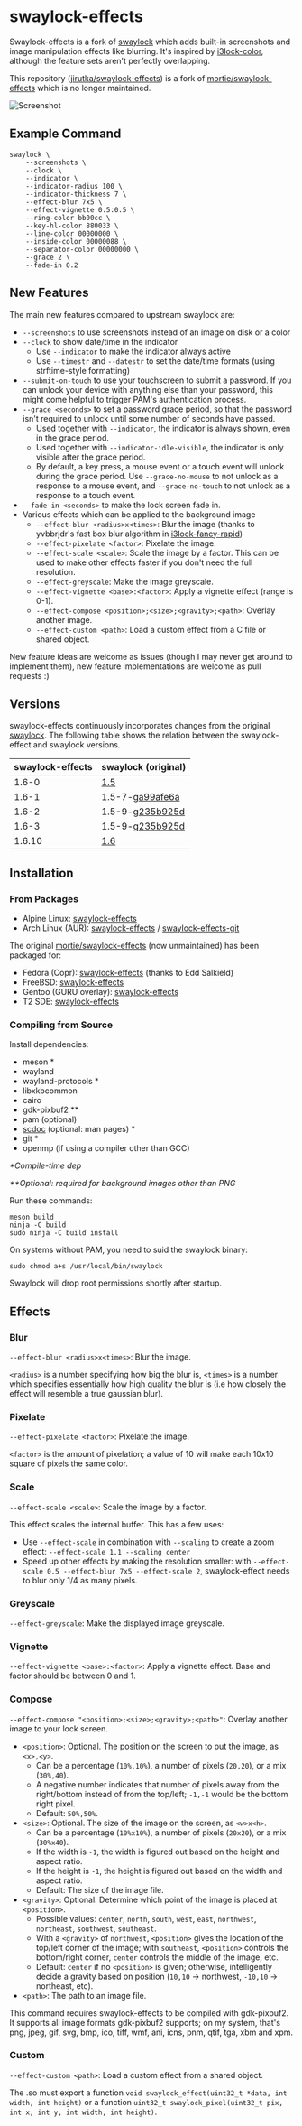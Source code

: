 # swaylock-effects

Swaylock-effects is a fork of [swaylock](https://github.com/swaywm/swaylock)
which adds built-in screenshots and image manipulation effects like blurring.
It's inspired by [i3lock-color](https://github.com/PandorasFox/i3lock-color),
although the feature sets aren't perfectly overlapping.

This repository ([jirutka/swaylock-effects](https://github.com/jirutka/swaylock-effects))
is a fork of [mortie/swaylock-effects](https://github.com/mortie/swaylock-effects)
which is no longer maintained.

![Screenshot](https://raw.githubusercontent.com/jirutka/swaylock-effects/master/screenshot.png)

## Example Command

	swaylock \
		--screenshots \
		--clock \
		--indicator \
		--indicator-radius 100 \
		--indicator-thickness 7 \
		--effect-blur 7x5 \
		--effect-vignette 0.5:0.5 \
		--ring-color bb00cc \
		--key-hl-color 880033 \
		--line-color 00000000 \
		--inside-color 00000088 \
		--separator-color 00000000 \
		--grace 2 \
		--fade-in 0.2

## New Features

The main new features compared to upstream swaylock are:

* `--screenshots` to use screenshots instead of an image on disk or a color
* `--clock` to show date/time in the indicator
	* Use `--indicator` to make the indicator always active
	* Use `--timestr` and `--datestr` to set the date/time formats
	  (using strftime-style formatting)
* `--submit-on-touch` to use your touchscreen to submit a password.
  If you can unlock your device with anything else than your password,
  this might come helpful to trigger PAM's authentication process.
* `--grace <seconds>` to set a password grace period, so that the password
  isn't required to unlock until some number of seconds have passed.
	* Used together with `--indicator`, the indicator is always shown,
	  even in the grace period.
	* Used together with `--indicator-idle-visible`, the indicator is only
	  visible after the grace period.
	* By default, a key press, a mouse event or a touch event will unlock
	  during the grace period. Use `--grace-no-mouse` to not unlock as a response
	  to a mouse event, and `--grace-no-touch` to not unlock as a response to
	  a touch event.
* `--fade-in <seconds>` to make the lock screen fade in.
* Various effects which can be applied to the background image
	* `--effect-blur <radius>x<times>`: Blur the image (thanks to yvbbrjdr's
	  fast box blur algorithm in
	  [i3lock-fancy-rapid](https://github.com/yvbbrjdr/i3lock-fancy-rapid))
	* `--effect-pixelate <factor>`: Pixelate the image.
	* `--effect-scale <scale>`: Scale the image by a factor. This can be used
	  to make other effects faster if you don't need the full resolution.
	* `--effect-greyscale`: Make the image greyscale.
	* `--effect-vignette <base>:<factor>`: Apply a vignette effect (range is 0-1).
	* `--effect-compose <position>;<size>;<gravity>;<path>`: Overlay another image.
	* `--effect-custom <path>`: Load a custom effect from a C file or shared object.

New feature ideas are welcome as issues (though I may never get around to
implement them), new feature implementations are welcome as pull requests :)

## Versions

swaylock-effects continuously incorporates changes from the original [swaylock](https://github.com/swaywm/swaylock).
The following table shows the relation between the swaylock-effect and swaylock versions.

| swaylock-effects | swaylock (original)                                                                                 |
| ---------------- | --------------------------------------------------------------------------------------------------- |
| 1.6-0            | [1.5](https://github.com/swaywm/swaylock/tree/1.5)                                                  |
| 1.6-1            | 1.5-7-g[a99afe6a](https://github.com/swaywm/swaylock/tree/a99afe6a7075c962da72b140f02e18318052d833) |
| 1.6-2            | 1.5-9-g[235b925d](https://github.com/swaywm/swaylock/tree/235b925df7e1bb82d98f1ac8c02e8f85d0a54ee9) |
| 1.6-3            | 1.5-9-g[235b925d](https://github.com/swaywm/swaylock/tree/235b925df7e1bb82d98f1ac8c02e8f85d0a54ee9) |
| 1.6.10           | [1.6](https://github.com/swaywm/swaylock/tree/1.6)                                                  |


## Installation

### From Packages

* Alpine Linux: [swaylock-effects](https://pkgs.alpinelinux.org/packages?name=swaylock-effects)
* Arch Linux (AUR): [swaylock-effects](https://aur.archlinux.org/packages/swaylock-effects/) / [swaylock-effects-git](https://aur.archlinux.org/packages/swaylock-effects-git/)

The original [mortie/swaylock-effects](https://github.com/mortie/swaylock-effects) (now unmaintained)
has been packaged for:

* Fedora (Copr): [swaylock-effects](https://copr.fedorainfracloud.org/coprs/eddsalkield/swaylock-effects/)
  (thanks to Edd Salkield)
* FreeBSD: [swaylock-effects](https://www.freshports.org/x11/swaylock-effects/)
* Gentoo (GURU overlay): [swaylock-effects](https://gpo.zugaina.org/Overlays/guru/gui-apps/swaylock-effects)
* T2 SDE: [swaylock-effects](https://t2sde.org/packages/swaylock-effects)

### Compiling from Source

Install dependencies:

* meson \*
* wayland
* wayland-protocols \*
* libxkbcommon
* cairo
* gdk-pixbuf2 \*\*
* pam (optional)
* [scdoc](https://git.sr.ht/~sircmpwn/scdoc) (optional: man pages) \*
* git \*
* openmp (if using a compiler other than GCC)

_\*Compile-time dep_

_\*\*Optional: required for background images other than PNG_

Run these commands:

	meson build
	ninja -C build
	sudo ninja -C build install

On systems without PAM, you need to suid the swaylock binary:

	sudo chmod a+s /usr/local/bin/swaylock

Swaylock will drop root permissions shortly after startup.

## Effects

### Blur

`--effect-blur <radius>x<times>`: Blur the image.

`<radius>` is a number specifying how big
the blur is, `<times>` is a number which specifies essentially how high quality the blur is
(i.e how closely the effect will resemble a true gaussian blur).

### Pixelate

`--effect-pixelate <factor>`: Pixelate the image.

`<factor>` is the amount of pixelation; a value of 10 will make each 10x10 square of pixels
the same color.

### Scale

`--effect-scale <scale>`: Scale the image by a factor.

This effect scales the internal buffer. This has a few uses:

* Use `--effect-scale` in combination with `--scaling` to create a zoom effect:
  `--effect-scale 1.1 --scaling center`
* Speed up other effects by making the resolution smaller: with
  `--effect-scale 0.5 --effect-blur 7x5 --effect-scale 2`, swaylock-effect needs to blur
  only 1/4 as many pixels.

### Greyscale

`--effect-greyscale`: Make the displayed image greyscale.

### Vignette

`--effect-vignette <base>:<factor>`: Apply a vignette effect.
Base and factor should be between 0 and 1.

### Compose

`--effect-compose "<position>;<size>;<gravity>;<path>"`: Overlay another image to your lock screen.

* `<position>`: Optional. The position on the screen to put the image, as `<x>,<y>`.
	* Can be a percentage (`10%,10%`), a number of pixels (`20,20`), or a mix (`30%,40`).
	* A negative number indicates that number of pixels away from the right/bottom instead of
	  from the top/left; `-1,-1` would be the bottom right pixel.
	* Default: `50%,50%`.
* `<size>`: Optional. The size of the image on the screen, as `<w>x<h>`.
	* Can be a percentage (`10%x10%`), a number of pixels (`20x20`), or a mix (`30%x40`).
	* If the width is `-1`, the width is figured out based on the height and aspect ratio.
	* If the height is `-1`, the height is figured out based on the width and aspect ratio.
	* Default: The size of the image file.
* `<gravity>`: Optional. Determine which point of the image is placed at `<position>`.
	* Possible values: `center`, `north`, `south`, `west`, `east`,
	  `northwest`, `northeast`, `southwest`, `southeast`.
	* With a `<gravity>` of `northwest`, `<position>` gives the location of the top/left
	  corner of the image; with `southeast`, `<position>` controls the bottom/right corner,
	  `center` controls the middle of the image, etc.
	* Default: `center` if no `<position>` is given; otherwise, intelligently decide a gravity
	  based on position (`10,10` -> northwest, `-10,10` -> northeast, etc).
* `<path>`: The path to an image file.

This command requires swaylock-effects to be compiled with gdk-pixbuf2.
It supports all image formats gdk-pixbuf2 supports; on my system, that's
png, jpeg, gif, svg, bmp, ico, tiff, wmf, ani, icns, pnm, qtif, tga, xbm and xpm.

### Custom

`--effect-custom <path>`: Load a custom effect from a shared object.

The .so must export a function `void swaylock_effect(uint32_t *data, int width, int height)`
or a function `uint32_t swaylock_pixel(uint32_t pix, int x, int y, int width, int height)`.
